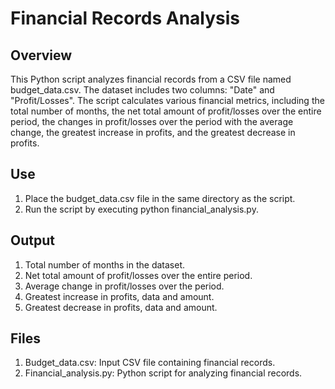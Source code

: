 # Financial Records Analysis

## Overview

This Python script analyzes financial records from a CSV file named budget_data.csv. 
The dataset includes two columns: "Date" and "Profit/Losses". The script calculates various financial metrics,
including the total number of months, the net total amount of profit/losses over the entire period, 
the changes in profit/losses over the period with the average change, the greatest increase in profits, 
and the greatest decrease in profits.

##  Use
1. Place the budget_data.csv file in the same directory as the script.
2. Run the script by executing python financial_analysis.py.

## Output

1. Total number of months in the dataset.
2. Net total amount of profit/losses over the entire period.
3. Average change in profit/losses over the period.
4. Greatest increase in profits, data and amount.
5. Greatest decrease in profits, data and amount.

## Files

1. Budget_data.csv: Input CSV file containing financial records.
2. Financial_analysis.py: Python script for analyzing financial records.
